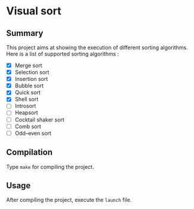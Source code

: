 # Visual sort
## Summary
This project aims at showing the execution of different sorting algorithms.  
Here is a list of supported sorting algorithms :
- [X] Merge sort
- [X] Selection sort
- [X] Insertion sort
- [X] Bubble sort
- [X] Quick sort
- [X] Shell sort
- [ ] Introsort
- [ ] Heapsort
- [ ] Cocktail shaker sort
- [ ] Comb sort
- [ ] Odd–even sort

## Compilation
Type `make` for compiling the project.

## Usage
After compiling the project, execute the `launch` file.
